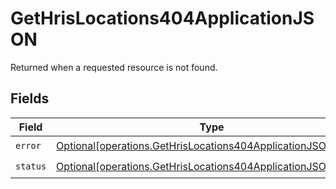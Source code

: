 # GetHrisLocations404ApplicationJSON

Returned when a requested resource is not found.


## Fields

| Field                                                                                                                                    | Type                                                                                                                                     | Required                                                                                                                                 | Description                                                                                                                              |
| ---------------------------------------------------------------------------------------------------------------------------------------- | ---------------------------------------------------------------------------------------------------------------------------------------- | ---------------------------------------------------------------------------------------------------------------------------------------- | ---------------------------------------------------------------------------------------------------------------------------------------- |
| `error`                                                                                                                                  | [Optional[operations.GetHrisLocations404ApplicationJSONError]](undefined/models/operations/gethrislocations404applicationjsonerror.md)   | :heavy_check_mark:                                                                                                                       | N/A                                                                                                                                      |
| `status`                                                                                                                                 | [Optional[operations.GetHrisLocations404ApplicationJSONStatus]](undefined/models/operations/gethrislocations404applicationjsonstatus.md) | :heavy_check_mark:                                                                                                                       | N/A                                                                                                                                      |